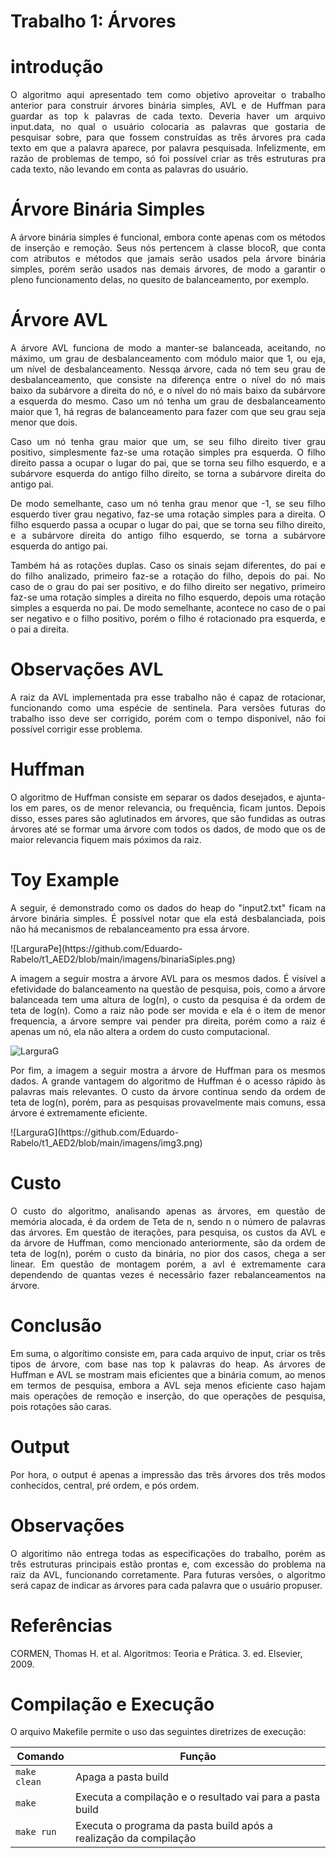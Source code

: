 # Trabalho 1: Árvores
# introdução
<p align="justify">
		O algoritmo aqui apresentado tem como objetivo aproveitar o trabalho anterior para construir árvores binária simples, AVL e de Huffman para guardar as top k palavras de cada texto. Deveria haver um arquivo input.data, no qual o usuário colocaria as palavras que gostaria de pesquisar sobre, para que fossem construídas as três árvores pra cada texto em que a palavra aparece, por palavra pesquisada. Infelizmente, em razão de problemas de tempo, só foi possível criar as três estruturas pra cada texto, não levando em conta as palavras do usuário.
</p>


# Árvore Binária Simples
<p align="justify">
	A árvore binária simples é funcional, embora conte apenas com os métodos de inserção e remoção. Seus nós pertencem à classe blocoR, que conta com atributos e métodos que jamais serão usados pela árvore binária simples, porém serão usados nas demais árvores, de modo a garantir o pleno funcionamento delas, no quesito de balanceamento, por exemplo.
</p>

# Árvore AVL

<p align="justify">
	A árvore AVL funciona de modo a manter-se balanceada, aceitando, no máximo, um grau de desbalanceamento com módulo maior que 1, ou eja, um nível de desbalanceamento. Nessqa árvore, cada nó tem seu grau de desbalanceamento, que consiste na diferença entre o nível do nó mais baixo da subárvore a direita do nó, e o nível do nó mais baixo da subárvore a esquerda do mesmo. Caso um nó tenha um grau de desbalanceamento  maior que 1, há regras de balanceamento para fazer com que seu grau seja menor que dois.
</p>

<p align="justify">
	Caso um nó tenha grau maior que um, se seu filho direito tiver grau positivo, simplesmente faz-se uma rotação simples pra esquerda. O filho direito passa a ocupar o lugar do pai, que se torna seu filho esquerdo, e a subárvore esquerda do antigo filho direito, se torna a subárvore direita do antigo pai.
</p>

<p align="justify">
	De modo semelhante, caso um nó tenha grau menor que -1, se seu filho esquerdo tiver grau negativo, faz-se uma rotação simples para a direita. O filho esquerdo passa a ocupar o lugar do pai, que se torna seu filho direito, e a subárvore direita do antigo filho esquerdo, se torna a subárvore esquerda do antigo pai.
</p>

<p align="justify">
	Também há as rotações duplas. Caso os sinais sejam diferentes, do pai e do filho analizado, primeiro faz-se a rotação do filho, depois do pai. No caso de o grau do pai ser positivo, e do filho direito ser negativo, primeiro faz-se uma rotação simples a direita no filho esquerdo, depois uma rotação simples a esquerda no pai. De modo semelhante, acontece no caso de o pai ser negativo e o filho positivo, porém o filho é rotacionado pra esquerda, e o pai a direita.
</p>

# Observações AVL
<p align="justify">
	A raiz da AVL implementada pra esse trabalho não é capaz de rotacionar, funcionando como uma espécie de sentinela. Para versões futuras do trabalho isso deve ser corrigido, porém com o tempo disponível, não foi possível corrigir esse problema.
</p>

# Huffman
<p align="justify">
	O algoritmo de Huffman consiste em separar os dados desejados, e ajunta-los em pares, os de menor relevancia, ou frequência, ficam juntos. Depois disso, esses pares são aglutinados em árvores, que são fundidas as outras árvores até se formar uma árvore com todos os dados, de modo que os de maior relevancia fiquem mais póximos da raiz.
</p>


# Toy Example
<p align="justify">
	A seguir, é demonstrado como os dados do heap do "input2.txt" ficam na árvore binária simples. É possível notar que ela está desbalanciada, pois não há mecanismos de rebalanceamento pra essa árvore.
</p>
![LarguraPe](https://github.com/Eduardo-Rabelo/t1_AED2/blob/main/imagens/binariaSiples.png)

<p align="justify">
	A imagem a seguir mostra a árvore AVL para os mesmos dados. É visível a efetividade do balanceamento na questão de pesquisa, pois, como a árvore balanceada tem uma altura de log(n), o custo da pesquisa é da ordem de teta de log(n). Como a raiz não pode ser movida e ela é o item de menor frequencia, a árvore sempre vai pender pra direita, porém como a raiz é apenas um nó, ela não altera a ordem do custo computacional.
</p>

![LarguraG](https://github.com/Eduardo-Rabelo/t1_AED2/blob/main/imagens/img3.png)

<p align="justify">
	Por fim, a imagem a seguir mostra a árvore de Huffman para os mesmos dados. A grande vantagem do algoritmo de Huffman é o acesso rápido às palavras mais relevantes. O custo da árvore continua sendo da ordem de teta de log(n), porém, para as pesquisas provavelmente mais comuns, essa árvore é extremamente eficiente.
</p>
![LarguraG](https://github.com/Eduardo-Rabelo/t1_AED2/blob/main/imagens/img3.png)

# Custo
<p align="justify">
	O custo do algoritmo, analisando apenas as árvores, em questão de memória alocada, é da ordem de Teta de n, sendo n o número de palavras das árvores. Em questão de iterações, para pesquisa, os custos da AVL e da árvore de Huffman, como mencionado anteriormente, são da ordem de teta de log(n), porém o custo da binária, no pior dos casos, chega a ser linear. Em questão de montagem porém, a avl é extremamente cara dependendo de quantas vezes é necessãrio fazer rebalanceamentos na árvore.
</p>

# Conclusão
<p align="justify">
	Em suma, o algorítimo consiste em, para cada arquivo de input, criar os três tipos de árvore, com base nas top k palavras do heap. As árvores de Huffman e AVL se mostram mais eficientes que a binária comum, ao menos em termos de pesquisa, embora a AVL seja menos eficiente caso hajam mais operações de remoção e inserção, do que operações de pesquisa, pois rotações são caras.
</p>



# Output
<p align="justify">
Por hora, o output é apenas a impressão das três árvores dos três modos conhecidos, central, pré ordem, e pós ordem.
</p>

# Observações
<p align="justify">
O algoritimo não entrega todas as especificações do trabalho, porém as três estruturas principais estão prontas e, com excessão do problema na raiz da AVL, funcionando corretamente. Para futuras versões, o algoritmo será capaz de indicar as árvores para cada palavra que o usuário propuser.
</p>

# Referências
CORMEN, Thomas H. et al. Algoritmos: Teoria e Prática. 3. ed. Elsevier, 2009.

# Compilação e Execução

<p align="justify">
O arquivo Makefile permite o uso das seguintes diretrizes de execução:
</p>


| Comando                |  Função                                                                                           |
| -----------------------| ------------------------------------------------------------------------------------------------- |
|  `make clean`          | Apaga a pasta build                                        |
|  `make`                | Executa a compilação e o resultado vai para a pasta build           |
|  `make run`            | Executa o programa da pasta build após a realização da compilação                                 |


